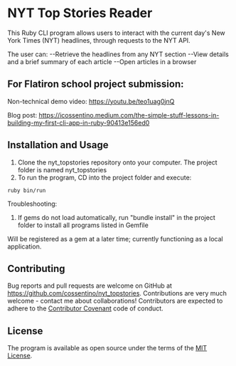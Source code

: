 # NYT Top Stories Reader

This Ruby CLI program allows users to interact with the current day's New York Times (NYT) headlines, through requests to the NYT API.

The user can:
    --Retrieve the headlines from any NYT section
    --View details and a brief summary of each article
    --Open articles in a browser
    
## For Flatiron school project submission:
    
   Non-technical demo video: https://youtu.be/teo1uag0jnQ
   
   Blog post: https://icossentino.medium.com/the-simple-stuff-lessons-in-building-my-first-cli-app-in-ruby-90413e156ed0
    
## Installation and Usage

1) Clone the nyt_topstories repository onto your computer. The project folder is named nyt_topstories
2) To run the program, CD into the project folder and execute:

`ruby bin/run`

Troubleshooting:
1) If gems do not load automatically, run "bundle install" in the project folder to install all programs listed in Gemfile

Will be registered as a gem at a later time; currently functioning as a local application.


## Contributing

Bug reports and pull requests are welcome on GitHub at https://github.com/cossentino/nyt_topstories. Contributions are very much welcome - contact me about collaborations! Contributors are expected to adhere to the [Contributor Covenant](https://www.contributor-covenant.org/) code of conduct.

## License

The program is available as open source under the terms of the [MIT License](http://opensource.org/licenses/MIT).
